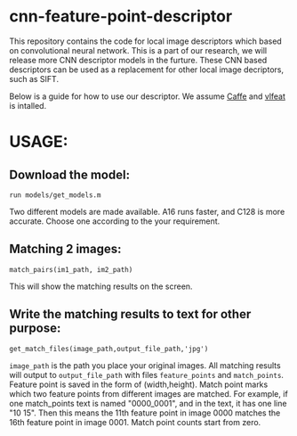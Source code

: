 # cnn-feature-point-descriptor
This repository contains the code for local image descriptors which based on convolutional neural network.
This is a part of our research, we will release more CNN descriptor models in the furture. These CNN based descriptors can be used as a replacement for other local image decriptors, such as SIFT.

Below is a guide for how to use our descriptor. We assume [Caffe](https://github.com/BVLC/caffe) and [vlfeat](http://www.vlfeat.org/) is intalled.

# USAGE:
## Download the model:
```
run models/get_models.m
```
Two different models are made available. A16 runs faster, and C128 is more accurate. Choose one according to the your requirement.


## Matching 2 images:
```
match_pairs(im1_path, im2_path)
```
This will show the matching results on the screen.
 
 
## Write the matching results to text for other purpose:
```
get_match_files(image_path,output_file_path,'jpg')
``` 
`image_path` is the path you place your original images. All matching results will output to `output_file_path` with files `feature_points` and `match_points`. Feature point is saved in the form of (width,height). Match point marks which two feature points from different images are matched. For example, if one match_points text is named "0000_0001", and in the text, it has one line "10 15". Then this means the 11th feature point in image 0000 matches the 16th feature point in image 0001. Match point counts start from zero.
